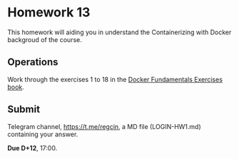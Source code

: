 # Homework 13

This homework will aiding you in understand the Containerizing with Docker backgroud of the course.

## Operations

Work through the exercises 1 to 18 in the [Docker Fundamentals Exercises book](docker-fundamentals-exercises.pdf).

## Submit

Telegram channel, <https://t.me/regcin>, a MD file (LOGIN-HW1.md) containing your answer.

**Due D+12**, 17:00.
